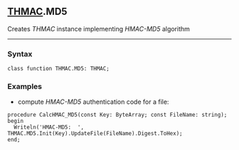 ## [THMAC](../thmac.md).MD5

Creates *THMAC* instance implementing *HMAC-MD5* algorithm

---
### Syntax
```delphi
class function THMAC.MD5: THMAC;
```
### Examples

*   compute *HMAC-MD5* authentication code for a file:
```delphi
procedure CalcHMAC_MD5(const Key: ByteArray; const FileName: string);
begin
  Writeln('HMAC-MD5:  ', THMAC.MD5.Init(Key).UpdateFile(FileName).Digest.ToHex);
end;
```
